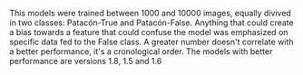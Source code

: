 This models were trained between 1000 and 10000 images, equally divived in two classes: Patacón-True and Patacón-False. 
Anything that could create a bias towards a feature that could confuse the model was emphasized on specific data fed to the False class.
A greater number doesn't correlate with a better performance, it's a cronological order. The models with better performance are versions 1.8, 1.5 and 1.6
